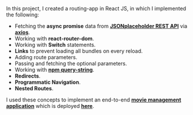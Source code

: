 In this project, I created a routing-app in React JS, in which I implemented the following:
- Fetching the **async promise** data from **[JSONplaceholder REST API](https://jsonplaceholder.typicode.com/)** via **[axios](https://www.npmjs.com/package/axios)**.
- Working with **react-router-dom**.
- Working with **Switch** statements.
- **Links** to prevent loading all bundles on every reload.
- Adding route parameters.
- Passing and fetching the optional parameters.
- Working with **[npm query-string](https://www.npmjs.com/package/query-string)**.
- **Redirects**.
- **Programmatic Navigation**.
- **Nested Routes**.
 
I used these concepts to implement an end-to-end **[movie management application](https://github.com/Ubaid45/Mastering_ReactJS.git)** which is deployed **[here](https://desolate-headland-28492.herokuapp.com/movies)**.
